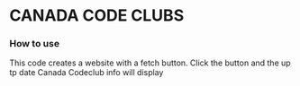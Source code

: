 # CANADA CODE CLUBS

### How to use

This code creates a website with a fetch button.
Click the button and the up tp date Canada Codeclub info will display

